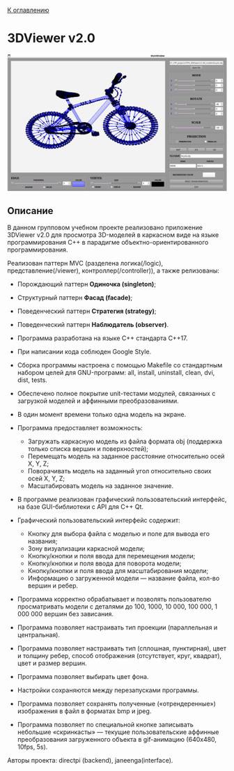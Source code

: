 [К оглавлению](../../README.md)
# 3DViewer v2.0
![](./misc/bicycle.png)
## Описание

В данном групповом учебном проекте реализовано приложение 3DViewer v2.0 для просмотра 3D-моделей в каркасном виде на языке программирования С++ в парадигме объектно-ориентированного программирования.

Реализован паттерн MVC (разделена логика(/logic), представление(/viewer), контроллер(/controller)), а также релизованы:

- Порождающий паттерн **Одиночка (singleton)**;  
- Структурный паттерн **Фасад (facade)**;  
- Поведенческий паттерн **Стратегия (strategy)**;  
- Поведенческий паттерн **Наблюдатель (observer)**.

- Программа разработана на языке C++ стандарта C++17.
- При написании кода соблюден Google Style.
- Сборка программы настроена с помощью Makefile со стандартным набором целей для GNU-программ: all, install, uninstall, clean, dvi, dist, tests. 
- Обеспечено полное покрытие unit-тестами модулей, связанных с загрузкой моделей и аффинными преобразованиями.
- В один момент времени только одна модель на экране.
- Программа предоставляет возможность:
    - Загружать каркасную модель из файла формата obj (поддержка только списка вершин и поверхностей);
    - Перемещать модель на заданное расстояние относительно осей X, Y, Z;
    - Поворачивать модель на заданный угол относительно своих осей X, Y, Z;
    - Масштабировать модель на заданное значение.
- В программе реализован графический пользовательский интерфейс, на базе  GUI-библиотеки с API для C++ Qt.
- Графический пользовательский интерфейс содержит:
    - Кнопку для выбора файла с моделью и поле для вывода его названия;
    - Зону визуализации каркасной модели;
    - Кнопку/кнопки и поля ввода для перемещения модели;
    - Кнопку/кнопки и поля ввода для поворота модели;
    - Кнопку/кнопки и поля ввода для масштабирования модели; 
    - Информацию о загруженной модели — название файла, кол-во вершин и ребер.
- Программа корректно обрабатывает и позволять пользователю просматривать модели с деталями до 100, 1000, 10 000, 100 000, 1 000 000 вершин без зависания.
- Программа позволяет настраивать тип проекции (параллельная и центральная).
- Программа позволяет настраивать тип (сплошная, пунктирная), цвет и толщину ребер, способ отображения (отсутствует, круг, квадрат), цвет и размер вершин.
- Программа позволяет выбирать цвет фона.
- Настройки сохраняются между перезапусками программы.
- Программа позволяет сохранять полученные («отрендеренные») изображения в файл в форматах bmp и jpeg.
- Программа позволяет по специальной кнопке записывать небольшие «скринкасты» — текущие пользовательские аффинные преобразования загруженного объекта в gif-анимацию (640x480, 10fps, 5s).

Авторы проекта: directpi (backend), janeenga(interface).